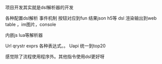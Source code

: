 项目开发其实就是dsl解析器的开发


各种配置dsl解析
事件机制  按钮对应到fun
结果json  h5等 dsl 渲染输出到web table ，im图片，console 

内嵌js lua等解析器

Url qrystr  exprs
各种表达式。。
Uapi 统一到top20

感觉除了流程使用程序外。其他指令使用dsl更好呀



